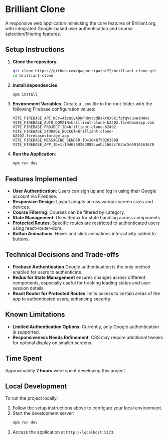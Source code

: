 # Brilliant Clone

A responsive web application mimicking the core features of Brilliant.org, with integrated Google-based user authentication and course selection/filtering features. 

## Setup Instructions

1. **Clone the repository**:
   ```bash
   git clone https://github.com/gagantripathi22/brilliant-clone.git
   cd brilliant-clone
   ```

2. **Install dependencies**:
   ```bash
   npm install
   ```

3. **Environment Variables**:
   Create a `.env` file in the root folder with the following Firebase configuration values:

   ```plaintext
   VITE_FIREBASE_API_KEY=AIzaSyADKPnbytvdBzkr6XSkifpfqVcuvWzHWxc
   VITE_FIREBASE_AUTH_DOMAIN=brilliant-clone-b2492.firebaseapp.com
   VITE_FIREBASE_PROJECT_ID=brilliant-clone-b2492
   VITE_FIREBASE_STORAGE_BUCKET=brilliant-clone-b2492.firebasestorage.app
   VITE_FIREBASE_MESSAGING_SENDER_ID=1046750263889
   VITE_FIREBASE_APP_ID=1:1046750263889:web:1662cf62ac5e5916561670
   ```

4. **Run the Application**:
   ```bash
   npm run dev
   ```

## Features Implemented

- **User Authentication**: Users can sign up and log in using their Google account via Firebase.
- **Responsive Design**: Layout adapts across various screen sizes and devices.
- **Course Filtering**: Courses can be filtered by category.
- **State Management**: Uses Redux for state handling across components.
- **Protected Routes**: Specific routes are restricted to authenticated users using react-router-dom.
- **Button Animations**: Hover and click animations interactivity added to buttons.

## Technical Decisions and Trade-offs

- **Firebase Authentication** Google authentication is the only method enabled for users to authenticate.
- **Redux for State Management** ensures changes across different components, especially useful for tracking loading states and user session details.
- **React Router for Protected Routes** limits access to certain areas of the app to authenticated users, enhancing security.

## Known Limitations

- **Limited Authentication Options**: Currently, only Google authentication is supported.
- **Responsiveness Needs Refinement**: CSS may require additional tweaks for optimal display on smaller screens.

## Time Spent

Approximately **7 hours** were spent developing this project.

## Local Development

To run the project locally:
1. Follow the setup instructions above to configure your local environment.
2. Start the development server:
   ```bash
   npm run dev
   ```
3. Access the application at `http://localhost:5173`.